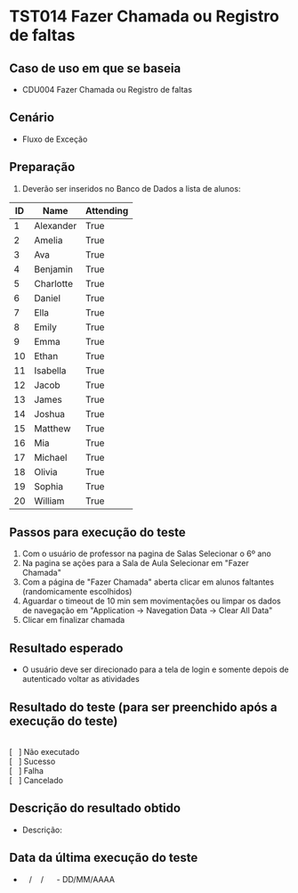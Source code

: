# TST014 Fazer Chamada ou Registro de faltas

## Caso de uso em que se baseia
- CDU004 Fazer Chamada ou Registro de faltas

## Cenário
- Fluxo de Exceção

## Preparação
1. Deverão ser inseridos no Banco de Dados a lista de alunos:

| ID | Name      | Attending |
|----|-----------|-----------|
| 1  | Alexander | True      |
| 2  | Amelia    | True      |
| 3  | Ava       | True      |
| 4  | Benjamin  | True      |
| 5  | Charlotte | True      |
| 6  | Daniel    | True      |
| 7  | Ella      | True      |
| 8  | Emily     | True      |
| 9  | Emma      | True      |
| 10 | Ethan     | True      |
| 11 | Isabella  | True      |
| 12 | Jacob     | True      |
| 13 | James     | True      |
| 14 | Joshua    | True      |
| 15 | Matthew   | True      |
| 16 | Mia       | True      |
| 17 | Michael   | True      |
| 18 | Olivia    | True      |
| 19 | Sophia    | True      |
| 20 | William   | True      |


## Passos para execução do teste
1. Com o usuário de professor na pagina de Salas Selecionar o 6º ano
2. Na pagina se ações para a Sala de Aula Selecionar em "Fazer Chamada"
3. Com a página de "Fazer Chamada" aberta clicar em alunos faltantes (randomicamente escolhidos)
4. Aguardar o timeout de 10 min sem movimentações ou limpar os dados de navegação em "Application -> Navegation Data -> Clear All Data"
5. Clicar em finalizar chamada

## Resultado esperado
- O usuário deve ser direcionado para a tela de login e somente depois de autenticado voltar as atividades

## Resultado do teste (para ser preenchido após a execução do teste)
<br>
[&nbsp;&nbsp;&nbsp;] Não executado
<br>
[&nbsp;&nbsp;&nbsp;] Sucesso
<br>
[&nbsp;&nbsp;&nbsp;] Falha
<br>
[&nbsp;&nbsp;&nbsp;] Cancelado

## Descrição do resultado obtido
- Descrição: 

## Data da última execução do teste
-  &nbsp;&nbsp; / &nbsp;&nbsp; / &nbsp;&nbsp;&nbsp;&nbsp; - DD/MM/AAAA
